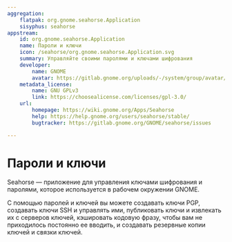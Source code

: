 ```yaml
---
aggregation:
    flatpak: org.gnome.seahorse.Application
    sisyphus: seahorse
appstream:
    id: org.gnome.seahorse.Application
    name: Пароли и ключи
    icon: /seahorse/org.gnome.seahorse.Application.svg
    summary: Управляйте своими паролями и ключами шифрования
    developer:
        name: GNOME
        avatar: https://gitlab.gnome.org/uploads/-/system/group/avatar/8/gnomelogo.png?width=48
    metadata_license:
        name: GNU GPLv3
        link: https://choosealicense.com/licenses/gpl-3.0/
    url:
        homepage: https://wiki.gnome.org/Apps/Seahorse
        help: https://help.gnome.org/users/seahorse/stable/
        bugtracker: https://gitlab.gnome.org/GNOME/seahorse/issues

---
```


# Пароли и ключи

Seahorse — приложение для управления ключами шифрования и паролями, которое используется в рабочем окружении GNOME.

С помощью паролей и ключей вы можете создавать ключи PGP, создавать ключи SSH и управлять ими, публиковать ключи и извлекать их с серверов ключей, кэшировать кодовую фразу, чтобы вам не приходилось постоянно ее вводить, и создавать резервные копии ключей и связки ключей.

<!--@include: @apps/_parts/install/content-repo.md-->
<!--@include: @apps/_parts/install/content-flatpak.md-->